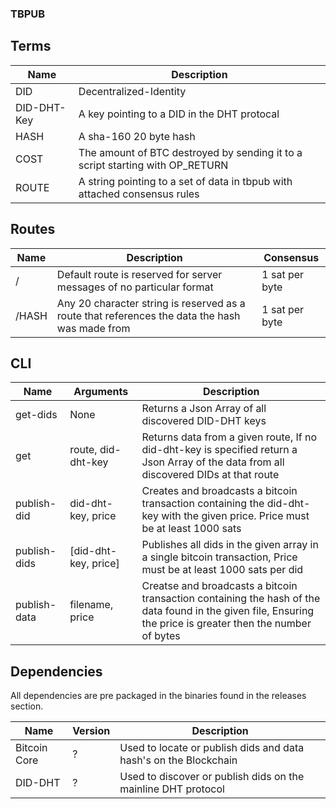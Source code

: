 ### TBPUB

## Terms
| Name | Description |
|------|-------------|
| DID | Decentralized-Identity |
| DID-DHT-Key | A key pointing to a DID in the DHT protocal |
| HASH | A sha-160 20 byte hash |
| COST | The amount of BTC destroyed by sending it to a script starting with OP_RETURN |
| ROUTE | A string pointing to a set of data in tbpub with attached consensus rules |

## Routes
| Name | Description | Consensus |
|------|-------------|-----------|
| / | Default route is reserved for server messages of no particular format | 1 sat per byte |
| /HASH | Any 20 character string is reserved as a route that references the data the hash was made from | 1 sat per byte |

## CLI
| Name | Arguments | Description |
|------|-----------|-------------|
| get-dids | None | Returns a Json Array of all discovered DID-DHT keys |
| get | route, did-dht-key | Returns data from a given route, If no did-dht-key is specified return a Json Array of the data from all discovered DIDs at that route |
| publish-did | did-dht-key, price | Creates and broadcasts a bitcoin transaction containing the did-dht-key with the given price. Price must be at least 1000 sats |
| publish-dids | [did-dht-key, price] | Publishes all dids in the given array in a single bitcoin transaction, Price must be at least 1000 sats per did |
| publish-data | filename, price | Creatse and broadcasts a bitcoin transaction containing the hash of the data found in the given file, Ensuring the price is greater then the number of bytes |

## Dependencies
All dependencies are pre packaged in the binaries found in the releases section.

| Name | Version | Description |
|------|---------|-------------|
| Bitcoin Core | ? | Used to locate or publish dids and data hash's on the Blockchain |
| DID-DHT | ? | Used to discover or publish dids on the mainline DHT protocol |
